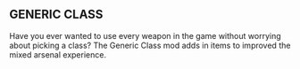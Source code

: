 ## GENERIC CLASS

Have you ever wanted to use every weapon in the game without worrying about picking a class? The Generic Class mod adds in items to improved the mixed arsenal experience.
